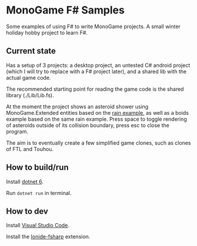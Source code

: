 # MonoGame F# Samples
Some examples of using F# to write MonoGame projects.
A small winter holiday hobby project to learn F#.

## Current state

Has a setup of 3 projects: a desktop project, an untested C# android project (which I will try to replace with a F# project later), and a shared lib with the actual game code.

The recommended starting point for reading the game code is the shared library (./Lib/Lib.fs).

At the moment the project shows an asteroid shower using MonoGame.Extended entities based on the [rain example](https://www.monogameextended.net/docs/features/entities/entities/#example), as well as a boids example based on the same rain example.
Press space to toggle rendering of asteroids outside of its collision boundary, press esc to close the program.

The aim is to eventually create a few simplified game clones, such as clones of FTL and Touhou.

## How to build/run

Install [dotnet 6](https://dotnet.microsoft.com/en-us/download/dotnet/6.0).

Run ``` dotnet run ``` in terminal.

## How to dev

Install [Visual Studio Code](https://code.visualstudio.com/Download).

Install the [Ionide-fsharp](https://marketplace.visualstudio.com/items?itemName=Ionide.Ionide-fsharp) extension.

